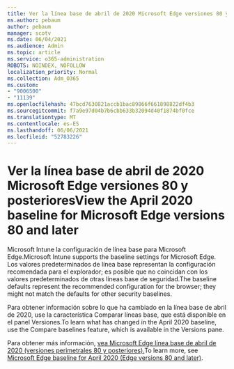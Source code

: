```yaml
---
title: Ver la línea base de abril de 2020 Microsoft Edge versiones 80 y posteriores
ms.author: pebaum
author: pebaum
manager: scotv
ms.date: 06/04/2021
ms.audience: Admin
ms.topic: article
ms.service: o365-administration
ROBOTS: NOINDEX, NOFOLLOW
localization_priority: Normal
ms.collection: Adm_O365
ms.custom:
- "9006500"
- "11139"
ms.openlocfilehash: 47bcd7630821accb1bac89866f661898822df4b3
ms.sourcegitcommit: f7a9e97d04b7b6cbb633b32094d40f1874bf0fce
ms.translationtype: MT
ms.contentlocale: es-ES
ms.lasthandoff: 06/06/2021
ms.locfileid: "52783226"
---
```

# <a name="view-the-april-2020-baseline-for-microsoft-edge-versions-80-and-later"></a><span data-ttu-id="326bc-102">Ver la línea base de abril de 2020 Microsoft Edge versiones 80 y posteriores</span><span class="sxs-lookup"><span data-stu-id="326bc-102">View the April 2020 baseline for Microsoft Edge versions 80 and later</span></span>

<span data-ttu-id="326bc-103">Microsoft Intune la configuración de línea base para Microsoft Edge.</span><span class="sxs-lookup"><span data-stu-id="326bc-103">Microsoft Intune supports the baseline settings for Microsoft Edge.</span></span> <span data-ttu-id="326bc-104">Los valores predeterminados de línea base representan la configuración recomendada para el explorador; es posible que no coincidan con los valores predeterminados de otras líneas base de seguridad.</span><span class="sxs-lookup"><span data-stu-id="326bc-104">The baseline defaults represent the recommended configuration for the browser; they might not match the defaults for other security baselines.</span></span>

<span data-ttu-id="326bc-105">Para obtener información sobre lo que ha cambiado en la línea base de abril de 2020, use la característica Comparar líneas base, que está disponible en el panel Versiones.</span><span class="sxs-lookup"><span data-stu-id="326bc-105">To learn what has changed in the April 2020 baseline, use the Compare baselines feature, which is available in the Versions pane.</span></span>

<span data-ttu-id="326bc-106">Para obtener más información, [vea Microsoft Edge línea base de abril de 2020 (versiones perimetrales 80 y posteriores).](/mem/intune/protect/security-baseline-settings-edge?pivots=edge-april-2020)</span><span class="sxs-lookup"><span data-stu-id="326bc-106">To learn more, see [Microsoft Edge baseline for April 2020 (Edge versions 80 and later)](/mem/intune/protect/security-baseline-settings-edge?pivots=edge-april-2020).</span></span>